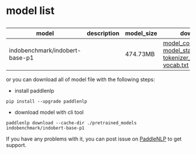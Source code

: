 #  model list

##  

| model  | description | model_size  | download         |
| --- | --- | --- | --- |
|indobenchmark/indobert-base-p1|  | 474.73MB | [model_config.json](https://bj.bcebos.com/paddlenlp/models/community/indobenchmark/indobert-base-p1/model_config.json)<br>[model_state.pdparams](https://bj.bcebos.com/paddlenlp/models/community/indobenchmark/indobert-base-p1/model_state.pdparams)<br>[tokenizer_config.json](https://bj.bcebos.com/paddlenlp/models/community/indobenchmark/indobert-base-p1/tokenizer_config.json)<br>[vocab.txt](https://bj.bcebos.com/paddlenlp/models/community/indobenchmark/indobert-base-p1/vocab.txt) |

or you can download all of model file with the following steps:

* install paddlenlp

```shell
pip install --upgrade paddlenlp
```

* download model with cli tool

```shell
paddlenlp download --cache-dir ./pretrained_models indobenchmark/indobert-base-p1
```

If you have any problems with it, you can post issue on [PaddleNLP](https://github.com/PaddlePaddle/PaddleNLP) to get support.

